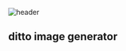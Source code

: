 ![header](https://i.pinimg.com/originals/b5/76/8c/b5768c9048a65fb39a55ed3c53e6427e.jpg)

## ditto image generator
